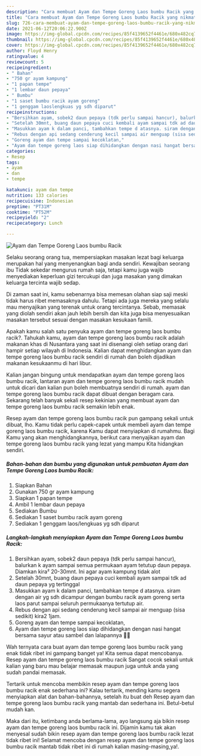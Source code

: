 ```yaml
---
description: "Cara membuat Ayam dan Tempe Goreng Laos bumbu Racik yang nikmat dan Mudah Dibuat"
title: "Cara membuat Ayam dan Tempe Goreng Laos bumbu Racik yang nikmat dan Mudah Dibuat"
slug: 726-cara-membuat-ayam-dan-tempe-goreng-laos-bumbu-racik-yang-nikmat-dan-mudah-dibuat
date: 2021-06-12T20:06:22.900Z
image: https://img-global.cpcdn.com/recipes/85f4139652f4461e/680x482cq70/ayam-dan-tempe-goreng-laos-bumbu-racik-foto-resep-utama.jpg
thumbnail: https://img-global.cpcdn.com/recipes/85f4139652f4461e/680x482cq70/ayam-dan-tempe-goreng-laos-bumbu-racik-foto-resep-utama.jpg
cover: https://img-global.cpcdn.com/recipes/85f4139652f4461e/680x482cq70/ayam-dan-tempe-goreng-laos-bumbu-racik-foto-resep-utama.jpg
author: Floyd Henry
ratingvalue: 4
reviewcount: 5
recipeingredient:
- " Bahan"
- "750 gr ayam kampung"
- "1 papan tempe"
- "1 lembar daun pepaya"
- " Bumbu"
- "1 saset bumbu racik ayam goreng"
- "1 genggam laoslengkuas yg sdh diparut"
recipeinstructions:
- "Bersihkan ayam, sobek2 daun pepaya (tdk perlu sampai hancur), balurkan k ayam sampai semua permukaan ayam tetutup daun pepaya. Diamkan kira² 20-30mnt. Ini agar ayam kampung tidak alot"
- "Setelah 30mnt, buang daun pepaya cuci kembali ayam sampai tdk ad daun pepaya yg tertinggal"
- "Masukkan ayam k dalam panci, tambahkan tempe d atasnya. siram dengan air yg sdh dicampur dengan bumbu racik ayam goreng serta laos parut sampai seluruh permukaanya tertutup air."
- "Rebus dengan api sedang cenderung kecil sampai air menguap (sisa sedikit) kira2 1jam."
- "Goreng ayam dan tempe sampai kecoklatan,"
- "Ayam dan tempe goreng laos siap dihidangkan dengan nasi hangat bersama sayur atau sambel dan lalapannya 🤩🤩"
categories:
- Resep
tags:
- ayam
- dan
- tempe

katakunci: ayam dan tempe 
nutrition: 133 calories
recipecuisine: Indonesian
preptime: "PT31M"
cooktime: "PT52M"
recipeyield: "2"
recipecategory: Lunch

---
```



![Ayam dan Tempe Goreng Laos bumbu Racik](https://img-global.cpcdn.com/recipes/85f4139652f4461e/680x482cq70/ayam-dan-tempe-goreng-laos-bumbu-racik-foto-resep-utama.jpg)

Selaku seorang orang tua, mempersiapkan masakan lezat bagi keluarga merupakan hal yang menyenangkan bagi anda sendiri. Kewajiban seorang ibu Tidak sekedar mengurus rumah saja, tetapi kamu juga wajib menyediakan keperluan gizi tercukupi dan juga masakan yang dimakan keluarga tercinta wajib sedap.

Di zaman  saat ini, kamu sebenarnya bisa memesan olahan siap saji meski tidak harus ribet memasaknya dahulu. Tetapi ada juga mereka yang selalu mau menyajikan yang terenak untuk orang tercintanya. Sebab, memasak yang diolah sendiri akan jauh lebih bersih dan kita juga bisa menyesuaikan masakan tersebut sesuai dengan masakan kesukaan famili. 



Apakah kamu salah satu penyuka ayam dan tempe goreng laos bumbu racik?. Tahukah kamu, ayam dan tempe goreng laos bumbu racik adalah makanan khas di Nusantara yang saat ini disenangi oleh setiap orang dari hampir setiap wilayah di Indonesia. Kalian dapat menghidangkan ayam dan tempe goreng laos bumbu racik sendiri di rumah dan boleh dijadikan makanan kesukaanmu di hari libur.

Kalian jangan bingung untuk mendapatkan ayam dan tempe goreng laos bumbu racik, lantaran ayam dan tempe goreng laos bumbu racik mudah untuk dicari dan kalian pun boleh membuatnya sendiri di rumah. ayam dan tempe goreng laos bumbu racik dapat dibuat dengan beragam cara. Sekarang telah banyak sekali resep kekinian yang membuat ayam dan tempe goreng laos bumbu racik semakin lebih enak.

Resep ayam dan tempe goreng laos bumbu racik pun gampang sekali untuk dibuat, lho. Kamu tidak perlu capek-capek untuk membeli ayam dan tempe goreng laos bumbu racik, karena Kamu dapat menyiapkan di rumahmu. Bagi Kamu yang akan menghidangkannya, berikut cara menyajikan ayam dan tempe goreng laos bumbu racik yang lezat yang mampu Kita hidangkan sendiri.

<!--inarticleads1-->

##### Bahan-bahan dan bumbu yang digunakan untuk pembuatan Ayam dan Tempe Goreng Laos bumbu Racik:

1. Siapkan  Bahan
1. Gunakan 750 gr ayam kampung
1. Siapkan 1 papan tempe
1. Ambil 1 lembar daun pepaya
1. Sediakan  Bumbu
1. Sediakan 1 saset bumbu racik ayam goreng
1. Sediakan 1 genggam laos/lengkuas yg sdh diparut




<!--inarticleads2-->

##### Langkah-langkah menyiapkan Ayam dan Tempe Goreng Laos bumbu Racik:

1. Bersihkan ayam, sobek2 daun pepaya (tdk perlu sampai hancur), balurkan k ayam sampai semua permukaan ayam tetutup daun pepaya. Diamkan kira² 20-30mnt. Ini agar ayam kampung tidak alot
1. Setelah 30mnt, buang daun pepaya cuci kembali ayam sampai tdk ad daun pepaya yg tertinggal
1. Masukkan ayam k dalam panci, tambahkan tempe d atasnya. siram dengan air yg sdh dicampur dengan bumbu racik ayam goreng serta laos parut sampai seluruh permukaanya tertutup air.
1. Rebus dengan api sedang cenderung kecil sampai air menguap (sisa sedikit) kira2 1jam.
1. Goreng ayam dan tempe sampai kecoklatan,
1. Ayam dan tempe goreng laos siap dihidangkan dengan nasi hangat bersama sayur atau sambel dan lalapannya 🤩🤩




Wah ternyata cara buat ayam dan tempe goreng laos bumbu racik yang enak tidak ribet ini gampang banget ya! Kita semua dapat mencobanya. Resep ayam dan tempe goreng laos bumbu racik Sangat cocok sekali untuk kalian yang baru mau belajar memasak maupun juga untuk anda yang sudah pandai memasak.

Tertarik untuk mencoba membikin resep ayam dan tempe goreng laos bumbu racik enak sederhana ini? Kalau tertarik, mending kamu segera menyiapkan alat dan bahan-bahannya, setelah itu buat deh Resep ayam dan tempe goreng laos bumbu racik yang mantab dan sederhana ini. Betul-betul mudah kan. 

Maka dari itu, ketimbang anda berlama-lama, ayo langsung aja bikin resep ayam dan tempe goreng laos bumbu racik ini. Dijamin kamu tak akan menyesal sudah bikin resep ayam dan tempe goreng laos bumbu racik lezat tidak ribet ini! Selamat mencoba dengan resep ayam dan tempe goreng laos bumbu racik mantab tidak ribet ini di rumah kalian masing-masing,ya!.

